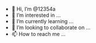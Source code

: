 - 👋 Hi, I’m @12354a
- 👀 I’m interested in ...
- 🌱 I’m currently learning ...
- 💞️ I’m looking to collaborate on ...
- 📫 How to reach me ...

<!---
12354a/12354a is a ✨ special ✨ repository because its `README.md` (this file) appears on your GitHub profile.
You can click the Preview link to take a look at your changes.
--->
